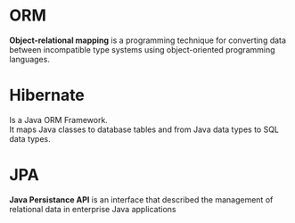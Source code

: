 # ORM

__Object-relational mapping__  is a programming technique for converting data between incompatible type systems using object-oriented programming languages. 

# Hibernate
Is a Java ORM Framework.    
It maps Java classes to database tables and from Java data types to SQL data types.

# JPA
__Java Persistance API__ is an interface that described the management of relational data in enterprise Java applications